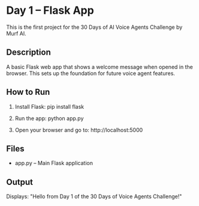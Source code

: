 # Day 1 – Flask App

This is the first project for the 30 Days of AI Voice Agents Challenge by Murf AI.

## Description

A basic Flask web app that shows a welcome message when opened in the browser. This sets up the foundation for future voice agent features.

## How to Run

1. Install Flask:
   pip install flask

2. Run the app:
   python app.py

3. Open your browser and go to:
   http://localhost:5000

## Files

- app.py – Main Flask application

## Output

Displays: "Hello from Day 1 of the 30 Days of Voice Agents Challenge!"
